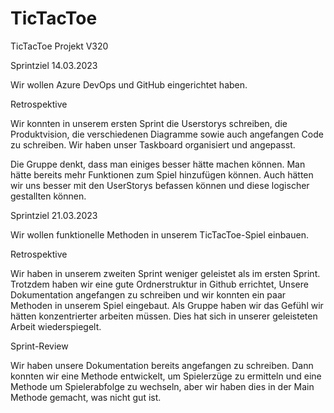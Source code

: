 # TicTacToe
TicTacToe Projekt V320

Sprintziel 14.03.2023

Wir wollen Azure DevOps und GitHub eingerichtet haben.

Retrospektive

Wir konnten in unserem ersten Sprint die Userstorys schreiben, die Produktvision, die verschiedenen Diagramme sowie auch angefangen Code zu schreiben. Wir haben unser Taskboard organisiert und angepasst. 

Die Gruppe denkt, dass man einiges besser hätte machen können. Man hätte bereits mehr Funktionen zum Spiel hinzufügen können. Auch hätten wir uns besser mit den UserStorys befassen können und diese logischer gestallten können.    


Sprintziel 21.03.2023

Wir wollen funktionelle Methoden in unserem TicTacToe-Spiel einbauen.

Retrospektive

Wir haben in unserem zweiten Sprint weniger geleistet als im ersten Sprint. Trotzdem haben wir eine gute Ordnerstruktur in Github errichtet, Unsere Dokumentation angefangen zu schreiben und wir konnten ein paar Methoden in unserem Spiel eingebaut.
Als Gruppe haben wir das Gefühl wir hätten konzentrierter arbeiten müssen. Dies hat sich in unserer geleisteten Arbeit wiederspiegelt.

Sprint-Review

Wir haben unsere Dokumentation bereits angefangen zu schreiben. Dann konnten wir eine Methode entwickelt, um Spielerzüge zu ermitteln und eine Methode um Spielerabfolge zu wechseln, aber wir haben dies in der Main Methode gemacht, was nicht gut ist.
